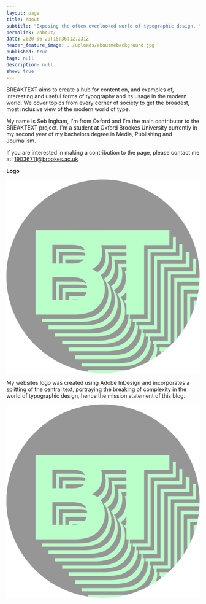```yaml
---
layout: page
title: About
subtitle: "Exposing the often overlooked world of typographic design. "
permalink: /about/
date: 2020-06-29T15:36:12.231Z
header_feature_image: ../uploads/aboutmebackground.jpg
published: true
tags: null
description: null
show: true
---
```

BREAKTEXT aims to create a hub for content on, and examples of, interesting and useful forms of typography and its usage in the modern world. We cover topics from every corner of society to get the broadest, most inclusive view of the modern world of type. 

My name is Seb Ingham, I'm from Oxford and I'm the main contributor to the BREAKTEXT project. I'm a student at Oxford Brookes University currently in my second year of my bachelors degree in Media, Publishing and Journalism. 

If you are interested in making a contribution to the page, please contact me at: 19036711@brookes.ac.uk

**Logo**

![Full scale render of the BREAKTEXT logo. ](../uploads/breaktextlogosgreen-xxx-.png "Full scale render of the BREAKTEXT logo. ")

My websites logo was created using Adobe InDesign and incorporates a splitting of the central text, portraying the breaking of complexity in the world of typographic design, hence the mission statement of this blog. 

![](../uploads/breaktextlogosgreen-xxx-.png)